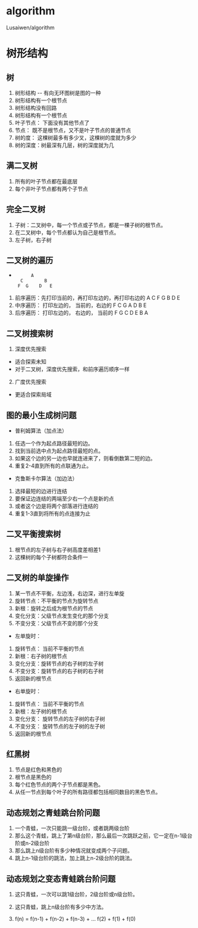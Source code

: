 # algorithm
Lusaiwen/algorithm

# 树形结构
## 树
1. 树形结构 -- 有向无环图树是图的一种
2. 树形结构有一个根节点
3. 树形结构没有回路
4. 树形结构有一个根节点
5. 叶子节点： 下面没有其他节点了
6. 节点： 既不是根节点，又不是叶子节点的普通节点
7. 树的度： 这棵树最多有多少叉，这棵树的度就为多少
8. 树的深度：树最深有几层，树的深度就为几

## 满二叉树
1. 所有的叶子节点都在最底层
2. 每个非叶子节点都有两个子节点

## 完全二叉树
1. 子树：二叉树中，每一个节点或子节点，都是一棵子树的根节点。
2. 在二叉树中，每个节点都认为自己是根节点。
3. 左子树，右子树

## 二叉树的遍历
-           A
        C        B
       F  G    D   E
1. 前序遍历：先打印当前的，再打印左边的，再打印右边的
    A C F G B D E 
2. 中序遍历： 打印左边的， 当前的，右边的
    F C G A D B E
3. 后序遍历： 打印左边的， 右边的， 当前的
    F G C D E B A

## 二叉树搜索树
1. 深度优先搜索
  - 适合探索未知
  - 对于二叉树，深度优先搜索，和前序遍历顺序一样
  
2. 广度优先搜索
  - 更适合探索局域 


## 图的最小生成树问题
- 普利姆算法（加点法）
1. 任选一个作为起点路径最短的边。
2. 找到当前选中点为起点路径最短的点。
3. 如果这个边的另一边也早就连进来了，则看倒数第二短的边。
4. 重复2-4直到所有的点联通为止。

- 克鲁斯卡尔算法（加边法）
1. 选择最短的边进行连结 
2. 要保证边连结的两端至少右一个点是新的点
3. 或者这个边是将两个部落进行连结的
4. 重复1-3直到将所有的点连接为止

## 二叉平衡搜索树
1. 根节点的左子树与右子树高度差相差1
2. 这棵树的每个子树都符合条件一

## 二叉树的单旋操作
1. 某一节点不平衡，左边浅，右边深，进行左单旋
2. 旋转节点：不平衡的节点为旋转节点
3. 新根：旋转之后成为根节点的节点
4. 变化分支：父级节点发生变化的那个分支
5. 不变分支：父级节点不变的那个分支

- 左单旋时：
1. 旋转节点： 当前不平衡的节点
2. 新根：右子树的根节点
3. 变化分支：旋转节点的右子树的左子树
4. 不变分支：旋转节点的右子树的右子树
5. 返回新的根节点

- 右单旋时：
1. 旋转节点： 当前不平衡的节点
2. 新根：左子树的根节点
3. 变化分支： 旋转节点的左子树的右子树
4. 不变分支： 旋转节点的左子树的左子树
5. 返回新的根节点

## 红黑树
1. 节点是红色和黑色的
2. 根节点是黑色的
3. 每个红色节点的两个子节点都是黑色。
4. 从任一节点到每个叶子的所有路径都包括相同数目的黑色节点。


## 动态规划之青蛙跳台阶问题
1. 一个青蛙，一次只能跳一级台阶，或者跳两级台阶
2. 那么这个青蛙，跳上了第n级台阶，那么最后一次跳跃之前，它一定在n-1级台阶或n-2级台阶
3. 那么跳上n级台阶有多少种情况就变成两个子问题。
4. 跳上n-1级台阶的跳法，加上跳上n-2级台阶的跳法。


## 动态规划之变态青蛙跳台阶问题
1. 这只青蛙，一次可以跳1级台阶，2级台阶或n级台阶。
2. 这只青蛙，跳上n级台阶有多少中方法。

3. f(n) = f(n-1) + f(n-2) + f(n-3) + ... f(2) + f(1) + f(0)
 










